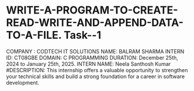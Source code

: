 # WRITE-A-PROGRAM-TO-CREATE-READ-WRITE-AND-APPEND-DATA-TO-A-FILE. Task--1
COMPANY : CODTECH IT SOLUTIONS
NAME: BALRAM SHARMA
INTERN ID: CT08GBE
DOMAIN: C PROGRAMMING
DURATION: December 25th, 2024 to January 25th, 2025.
INTERN NAME: Neela Santhosh Kumar
#DESCRIPTION: This internship offers a valuable opportunity to strengthen your technical skills and build a strong foundation for a career in software development.
